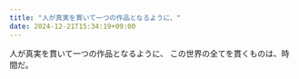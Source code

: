 ```yaml
---
title: "人が真実を貫いて一つの作品となるように、"
date: 2024-12-21T15:34:19+09:00
---
```

人が真実を貫いて一つの作品となるように、
この世界の全てを貫くものは、時間だ。
